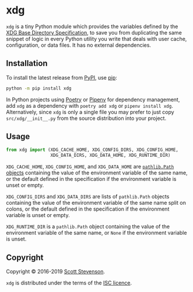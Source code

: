 # xdg

`xdg` is a tiny Python module which provides the variables defined by the [XDG
Base Directory Specification][spec], to save you from duplicating the same
snippet of logic in every Python utility you write that deals with user cache,
configuration, or data files. It has no external dependencies.

## Installation

To install the latest release from [PyPI], use [pip]:

```bash
python -m pip install xdg
```

In Python projects using [Poetry] or [Pipenv] for dependency management, add
`xdg` as a dependency with `poetry add xdg` or `pipenv install xdg`.
Alternatively, since `xdg` is only a single file you may prefer to just copy
`src/xdg/__init__.py` from the source distribution into your project.

## Usage

```python
from xdg import (XDG_CACHE_HOME, XDG_CONFIG_DIRS, XDG_CONFIG_HOME,
                 XDG_DATA_DIRS, XDG_DATA_HOME, XDG_RUNTIME_DIR)
```

`XDG_CACHE_HOME`, `XDG_CONFIG_HOME`, and `XDG_DATA_HOME` are [`pathlib.Path`
objects][path] containing the value of the environment variable of the same
name, or the default defined in the specification if the environment variable is
unset or empty.

`XDG_CONFIG_DIRS` and `XDG_DATA_DIRS` are lists of `pathlib.Path` objects
containing the value of the environment variable of the same name split on
colons, or the default defined in the specification if the environment variable
is unset or empty.

`XDG_RUNTIME_DIR` is a `pathlib.Path` object containing the value of the
environment variable of the same name, or `None` if the environment variable is
unset.

## Copyright

Copyright © 2016-2019 [Scott Stevenson].

`xdg` is distributed under the terms of the [ISC licence].

[isc licence]: https://opensource.org/licenses/ISC
[path]: https://docs.python.org/3/library/pathlib.html#pathlib.Path
[pip]: https://pip.pypa.io/en/stable/
[pipenv]: https://docs.pipenv.org/
[poetry]: https://python-poetry.org/
[pypi]: https://pypi.org/project/xdg/
[scott stevenson]: https://scott.stevenson.io
[spec]: https://specifications.freedesktop.org/basedir-spec/basedir-spec-latest.html
